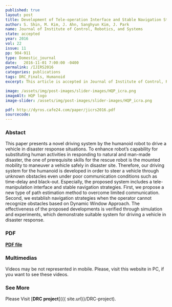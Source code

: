 ```yaml
---
published: true
layout: post
title: Development of Tele-operation Interface and Stable Navigation Strategy for Humanoid Robot Driving
author: S. Shin, M. Kim, J. Ahn, Sanghyun Kim, J. Park
name: Journal of Institute of Control, Robotics, and Systems
state: accepted 
year: 2016
vol: 22
issue: 11
pp: 904-911
type: Domestic_journal
date:   2016-11-01 7:00:00 -0400
permalink: /IJIRS2016
categories: publications
tags: DRC_Finals, Humanoid
excerpt: This article is accepted in Journal of Institute of Control, Robotics, and Systems.

image: /assets/img/post-images/slider-images/HQP_icra.png
imageAlt: HQP logo
image-slider: /assets/img/post-images/slider-images/HQP_icra.png

pdf: http://dyros.cafe24.com/paper/jicrs2016.pdf
sourcecode: 
---
```


### Abstact 
This paper presents a novel driving system by the humanoid robot to drive a vehicle in disaster response situations. To enhance robot’s capability for substituting human activities in responding to natural and man-made disaster, the one of prerequisite skills for the rescue robot is the mounted mobility to maneuver a vehicle safely in disaster site. Therefore, our driving system for the humanoid is developed in order to steer a vehicle through unknown obstacles even under poor communication conditions such as time-delay and black-out. Especially, the proposed system includes a tele-manipulation interface and stable navigation strategies. First, we propose a new type of path estimation method to overcome limited communication. Second, we establish navigation strategies when the operator cannot recognize obstacles based on Dynamic Window Approach. The effectiveness of the proposed developments is verified through simulation and experiments, which demonstrate suitable system for driving a vehicle in disaster response. 

### PDF 
[**PDF file**](http://dyros.cafe24.com/paper/jicrs2016.pdf)


### Multimedias
Videos may be not represented in mobile. Please, visit this website in PC, if you want to see these videos. 

### See More
Please Visit [**DRC project**]({{ site.url}}/DRC-project).


